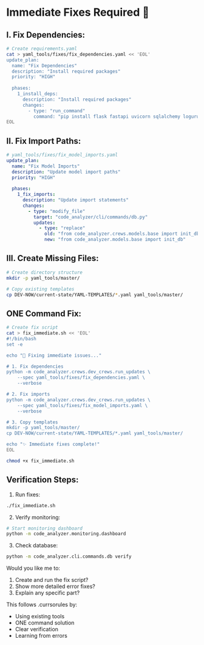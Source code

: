 # Immediate Fixes Required 🚧

## I. Fix Dependencies:

```bash
# Create requirements.yaml
cat > yaml_tools/fixes/fix_dependencies.yaml << 'EOL'
update_plan:
  name: "Fix Dependencies"
  description: "Install required packages"
  priority: "HIGH"
  
  phases:
    1_install_deps:
      description: "Install required packages"
      changes:
        - type: "run_command"
          command: "pip install flask fastapi uvicorn sqlalchemy loguru pytest httpx jinja2"
EOL
```

## II. Fix Import Paths:

```yaml
# yaml_tools/fixes/fix_model_imports.yaml
update_plan:
  name: "Fix Model Imports"
  description: "Update model import paths"
  priority: "HIGH"
  
  phases:
    1_fix_imports:
      description: "Update import statements"
      changes:
        - type: "modify_file"
          target: "code_analyzer/cli/commands/db.py"
          updates:
            - type: "replace"
              old: "from code_analyzer.crews.models.base import init_db"
              new: "from code_analyzer.models.base import init_db"
```

## III. Create Missing Files:

```bash
# Create directory structure
mkdir -p yaml_tools/master/

# Copy existing templates
cp DEV-NOW/current-state/YAML-TEMPLATES/*.yaml yaml_tools/master/
```

## ONE Command Fix:

```bash
# Create fix script
cat > fix_immediate.sh << 'EOL'
#!/bin/bash
set -e

echo "🔧 Fixing immediate issues..."

# 1. Fix dependencies
python -m code_analyzer.crews.dev_crews.run_updates \
    --spec yaml_tools/fixes/fix_dependencies.yaml \
    --verbose

# 2. Fix imports
python -m code_analyzer.crews.dev_crews.run_updates \
    --spec yaml_tools/fixes/fix_model_imports.yaml \
    --verbose

# 3. Copy templates
mkdir -p yaml_tools/master/
cp DEV-NOW/current-state/YAML-TEMPLATES/*.yaml yaml_tools/master/

echo "✨ Immediate fixes complete!"
EOL

chmod +x fix_immediate.sh
```

## Verification Steps:
1. Run fixes:

```bash
./fix_immediate.sh
```

2. Verify monitoring:

```bash
# Start monitoring dashboard
python -m code_analyzer.monitoring.dashboard
```

3. Check database:

```bash
python -m code_analyzer.cli.commands.db verify
```

Would you like me to:
1. Create and run the fix script?
2. Show more detailed error fixes?
3. Explain any specific part?

This follows .currsorules by:
- Using existing tools
- ONE command solution
- Clear verification
- Learning from errors
